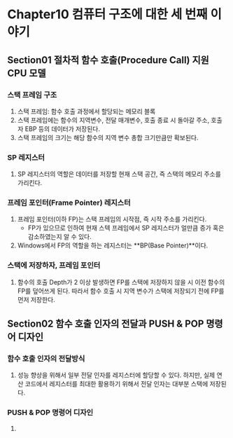 # Chapter10 컴퓨터 구조에 대한 세 번째 이야기
## Section01 절차적 함수 호출(Procedure Call) 지원 CPU 모델
### 스택 프레임 구조
1. 스택 프레임: 함수 호출 과정에서 할당되는 메모리 블록
2. 스택 프레임에는 함수의 지역변수, 전달 매개변수, 호출 종료 시 돌아갈 주소, 호출자 EBP 등의 데이터가 저장된다.
3. 스택 프레임의 크기는 해당 함수의 지역 변수 총합 크기만큼만 확보된다.

### SP 레지스터
1. SP 레지스터의 역할은 데이터를 저장할 현재 스택 공간, 즉 스택의 메모리 주소를 가리킨다.

### 프레임 포인터(Frame Pointer) 레지스터
1. 프레임 포인터(이하 FP)는 스택 프레임의 시작점, 즉 시작 주소를 가리킨다. 
    * FP가 있으므로 인하여 현재 스텍 프레임에서 SP 레지스터가 얼만큼 증가 혹은 감소하였는지 알 수 있다.
2. Windows에서 FP의 역할을 하는 레지스터는 **BP(Base Pointer)**이다.

### 스택에 저장하자, 프레임 포인터
1. 함수의 호출 Depth가 2 이상 발생하면 FP를 스택에 저장하지 않을 시 이전 함수의 FP를 덮어쓰게 된다. 따라서 함수 호출 시 지역 변수가 스택에 저장되기 전에 FP를 먼저 저장한다.

## Section02 함수 호출 인자의 전달과 PUSH & POP 명령어 디자인
### 함수 호출 인자의 전달방식
1. 성능 향상을 위해서 일부 전달 인자를 레지스터에 할당할 수 있다. 하지만, 실제 연산 코드에서 레지스터를 최대한 활용하기 위해서 전달 인자는 대부분 스택에 저장된다.

### PUSH & POP 명령어 디자인
1. 
